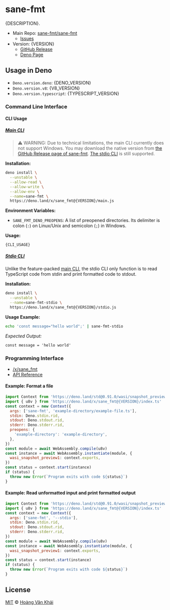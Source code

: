 # sane-fmt

{DESCRIPTION}.

* Main Repo: [sane-fmt/sane-fmt](https://github.com/sane-fmt/sane-fmt)
  * [Issues](https://github.com/sane-fmt/sane-fmt/issues)
* Version: {VERSION}
  - [GitHub Release](https://github.com/sane-fmt/sane-fmt/releases/tag/{VERSION})
  - [Deno Page](https://deno.land/x/sane_fmt@{VERSION})

## Usage in Deno

* `Deno.version.deno`: {DENO_VERSION}
* `Deno.version.v8`: {V8_VERSION}
* `Deno.version.typescript`: {TYPESCRIPT_VERSION}

### Command Line Interface

#### CLI Usage

##### [Main CLI](https://deno.land/x/sane_fmt@{VERSION}/main.js)

> ⚠ WARNING: Due to technical limitations, the main CLI currently does not support Windows. You may download the native version from [the GitHub Release page of sane-fmt](https://github.com/sane-fmt/sane-fmt/releases). [The stdio CLI](#stdio-cli) is still supported.

**Installation:**

```sh
deno install \
  --unstable \
  --allow-read \
  --allow-write \
  --allow-env \
  --name=sane-fmt \
  https://deno.land/x/sane_fmt@{VERSION}/main.js
```

**Environment Variables:**

* `SANE_FMT_DENO_PREOPENS`: A list of preopened directories. Its delimiter is colon (`:`) on Linux/Unix and semicolon (`;`) in Windows.

**Usage:**

```
{CLI_USAGE}
```

##### [Stdio CLI](https://deno.land/x/sane_fmt@{VERSION}/stdio.js)

Unlike the feature-packed [main CLI](#main-cli), the stdio CLI only function is to read TypeScript code from stdin and print formatted code to stdout.

**Installation:**

```sh
deno install \
  --unstable \
  --name=sane-fmt-stdio \
  https://deno.land/x/sane_fmt@{VERSION}/stdio.js
```

**Usage Example:**

```sh
echo 'const message="hello world";' | sane-fmt-stdio
```

_Expected Output:_

```txt
const message = 'hello world'
```

### Programming Interface

* [/x/sane_fmt](https://deno.land/x/sane_fmt@{VERSION}/index.ts)
* [API Reference](https://doc.deno.land/https/deno.land//x/sane_fmt@{VERSION}/index.ts)

#### Example: Format a file

```javascript
import Context from 'https://deno.land/std@0.91.0/wasi/snapshot_preview1.ts'
import { u8v } from 'https://deno.land/x/sane_fmt@{VERSION}/index.ts'
const context = new Context({
  args: ['sane-fmt', 'example-directory/example-file.ts'],
  stdin: Deno.stdin.rid,
  stdout: Deno.stdout.rid,
  stderr: Deno.stderr.rid,
  preopens: {
    'example-directory': 'example-directory',
  },
})
const module = await WebAssembly.compile(u8v)
const instance = await WebAssembly.instantiate(module, {
  wasi_snapshot_preview1: context.exports,
})
const status = context.start(instance)
if (status) {
  throw new Error(`Program exits with code ${status}`)
}
```

#### Example: Read unformatted input and print formatted output

```javascript
import Context from 'https://deno.land/std@0.91.0/wasi/snapshot_preview1.ts'
import { u8v } from 'https://deno.land/x/sane_fmt@{VERSION}/index.ts'
const context = new Context({
  args: ['sane-fmt', '--stdio'],
  stdin: Deno.stdin.rid,
  stdout: Deno.stdout.rid,
  stderr: Deno.stderr.rid,
})
const module = await WebAssembly.compile(u8v)
const instance = await WebAssembly.instantiate(module, {
  wasi_snapshot_preview1: context.exports,
})
const status = context.start(instance)
if (status) {
  throw new Error(`Program exits with code ${status}`)
}
```

## License

[MIT](https://git.io/JY6mh) © [Hoàng Văn Khải](https://ksxgithub.github.io/)
